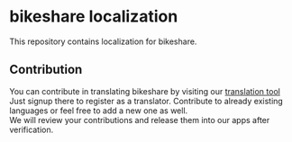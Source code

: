 # bikeshare localization

This repository contains localization for bikeshare.


## Contribution

You can contribute in translating bikeshare by visiting our [translation tool](https://poeditor.com/join/project?hash=BZUP0ld933)  
Just signup there to register as a translator. Contribute to already existing languages or feel free to add a new one as well.  
We will review your contributions and release them into our apps after verification.
